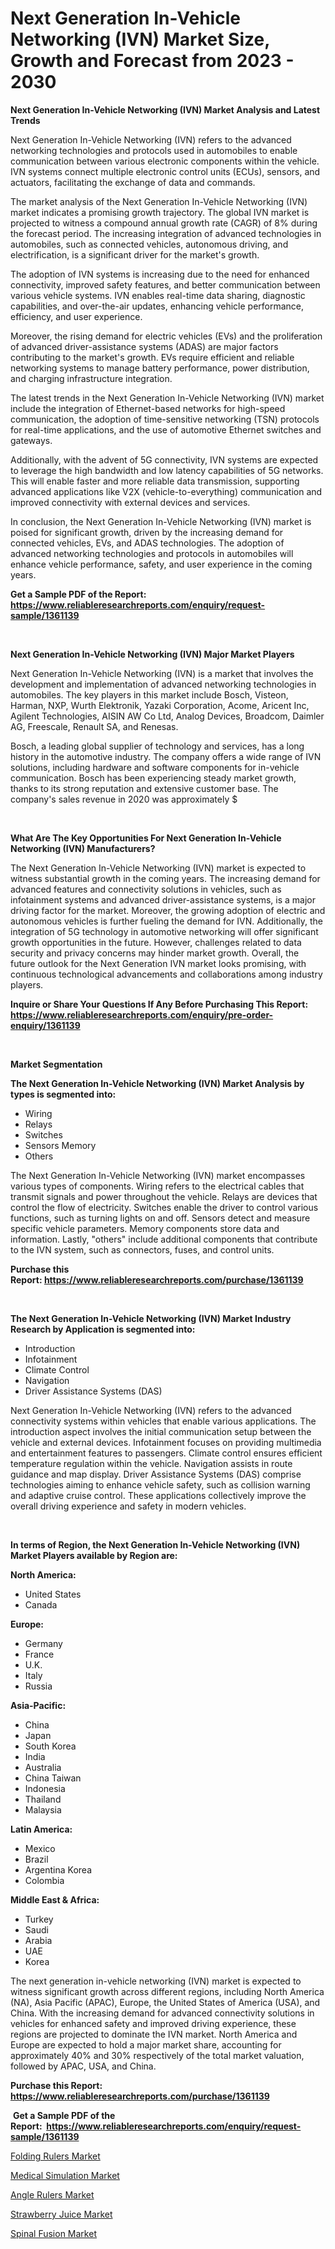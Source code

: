 <p><h1>Next Generation In-Vehicle Networking (IVN) Market Size, Growth and Forecast from 2023 - 2030</h1></p><p><strong>Next Generation In-Vehicle Networking (IVN) Market Analysis and Latest Trends</strong></p>
<p><p>Next Generation In-Vehicle Networking (IVN) refers to the advanced networking technologies and protocols used in automobiles to enable communication between various electronic components within the vehicle. IVN systems connect multiple electronic control units (ECUs), sensors, and actuators, facilitating the exchange of data and commands.</p><p>The market analysis of the Next Generation In-Vehicle Networking (IVN) market indicates a promising growth trajectory. The global IVN market is projected to witness a compound annual growth rate (CAGR) of 8% during the forecast period. The increasing integration of advanced technologies in automobiles, such as connected vehicles, autonomous driving, and electrification, is a significant driver for the market's growth.</p><p>The adoption of IVN systems is increasing due to the need for enhanced connectivity, improved safety features, and better communication between various vehicle systems. IVN enables real-time data sharing, diagnostic capabilities, and over-the-air updates, enhancing vehicle performance, efficiency, and user experience.</p><p>Moreover, the rising demand for electric vehicles (EVs) and the proliferation of advanced driver-assistance systems (ADAS) are major factors contributing to the market's growth. EVs require efficient and reliable networking systems to manage battery performance, power distribution, and charging infrastructure integration.</p><p>The latest trends in the Next Generation In-Vehicle Networking (IVN) market include the integration of Ethernet-based networks for high-speed communication, the adoption of time-sensitive networking (TSN) protocols for real-time applications, and the use of automotive Ethernet switches and gateways.</p><p>Additionally, with the advent of 5G connectivity, IVN systems are expected to leverage the high bandwidth and low latency capabilities of 5G networks. This will enable faster and more reliable data transmission, supporting advanced applications like V2X (vehicle-to-everything) communication and improved connectivity with external devices and services.</p><p>In conclusion, the Next Generation In-Vehicle Networking (IVN) market is poised for significant growth, driven by the increasing demand for connected vehicles, EVs, and ADAS technologies. The adoption of advanced networking technologies and protocols in automobiles will enhance vehicle performance, safety, and user experience in the coming years.</p></p>
<p><strong>Get a Sample PDF of the Report:&nbsp; <a href="https://www.reliableresearchreports.com/enquiry/request-sample/1361139">https://www.reliableresearchreports.com/enquiry/request-sample/1361139</a></strong></p>
<p>&nbsp;</p>
<p><strong>Next Generation In-Vehicle Networking (IVN) Major Market Players</strong></p>
<p><p>Next Generation In-Vehicle Networking (IVN) is a market that involves the development and implementation of advanced networking technologies in automobiles. The key players in this market include Bosch, Visteon, Harman, NXP, Wurth Elektronik, Yazaki Corporation, Acome, Aricent Inc, Agilent Technologies, AISIN AW Co Ltd, Analog Devices, Broadcom, Daimler AG, Freescale, Renault SA, and Renesas.</p><p>Bosch, a leading global supplier of technology and services, has a long history in the automotive industry. The company offers a wide range of IVN solutions, including hardware and software components for in-vehicle communication. Bosch has been experiencing steady market growth, thanks to its strong reputation and extensive customer base. The company's sales revenue in 2020 was approximately $</p></p>
<p>&nbsp;</p>
<p><strong>What Are The Key Opportunities For Next Generation In-Vehicle Networking (IVN) Manufacturers?</strong></p>
<p><p>The Next Generation In-Vehicle Networking (IVN) market is expected to witness substantial growth in the coming years. The increasing demand for advanced features and connectivity solutions in vehicles, such as infotainment systems and advanced driver-assistance systems, is a major driving factor for the market. Moreover, the growing adoption of electric and autonomous vehicles is further fueling the demand for IVN. Additionally, the integration of 5G technology in automotive networking will offer significant growth opportunities in the future. However, challenges related to data security and privacy concerns may hinder market growth. Overall, the future outlook for the Next Generation IVN market looks promising, with continuous technological advancements and collaborations among industry players.</p></p>
<p><strong>Inquire or Share Your Questions If Any Before Purchasing This Report: <a href="https://www.reliableresearchreports.com/enquiry/pre-order-enquiry/1361139">https://www.reliableresearchreports.com/enquiry/pre-order-enquiry/1361139</a></strong></p>
<p>&nbsp;</p>
<p><strong>Market Segmentation</strong></p>
<p><strong>The Next Generation In-Vehicle Networking (IVN) Market Analysis by types is segmented into:</strong></p>
<p><ul><li>Wiring</li><li>Relays</li><li>Switches</li><li>Sensors Memory</li><li>Others</li></ul></p>
<p><p>The Next Generation In-Vehicle Networking (IVN) market encompasses various types of components. Wiring refers to the electrical cables that transmit signals and power throughout the vehicle. Relays are devices that control the flow of electricity. Switches enable the driver to control various functions, such as turning lights on and off. Sensors detect and measure specific vehicle parameters. Memory components store data and information. Lastly, "others" include additional components that contribute to the IVN system, such as connectors, fuses, and control units.</p></p>
<p><strong>Purchase this Report:&nbsp;<a href="https://www.reliableresearchreports.com/purchase/1361139">https://www.reliableresearchreports.com/purchase/1361139</a></strong></p>
<p>&nbsp;</p>
<p><strong>The Next Generation In-Vehicle Networking (IVN) Market Industry Research by Application is segmented into:</strong></p>
<p><ul><li>Introduction</li><li>Infotainment</li><li>Climate Control</li><li>Navigation</li><li>Driver Assistance Systems (DAS)</li></ul></p>
<p><p>Next Generation In-Vehicle Networking (IVN) refers to the advanced connectivity systems within vehicles that enable various applications. The introduction aspect involves the initial communication setup between the vehicle and external devices. Infotainment focuses on providing multimedia and entertainment features to passengers. Climate control ensures efficient temperature regulation within the vehicle. Navigation assists in route guidance and map display. Driver Assistance Systems (DAS) comprise technologies aiming to enhance vehicle safety, such as collision warning and adaptive cruise control. These applications collectively improve the overall driving experience and safety in modern vehicles.</p></p>
<p>&nbsp;</p>
<p><strong>In terms of Region, the Next Generation In-Vehicle Networking (IVN) Market Players available by Region are:</strong></p>
<p>
    <p> <strong> North America: </strong>
        <ul>
            <li>United States</li>
            <li>Canada</li>
        </ul>
        </p> 
    <p> <strong> Europe: </strong>
        <ul>
            <li>Germany</li>
            <li>France</li>
            <li>U.K.</li>
            <li>Italy</li>
            <li>Russia</li>
        </ul>
        </p> 
    <p> <strong> Asia-Pacific: </strong>
        <ul>
            <li>China</li>
            <li>Japan</li>
            <li>South Korea</li>
            <li>India</li>
            <li>Australia</li>
            <li>China Taiwan</li>
            <li>Indonesia</li>
            <li>Thailand</li>
            <li>Malaysia</li>
        </ul>
        </p> 
    <p> <strong> Latin America: </strong>
        <ul>
            <li>Mexico</li>
            <li>Brazil</li>
            <li>Argentina Korea</li>
            <li>Colombia</li>
        </ul>
        </p> 
    <p> <strong> Middle East & Africa: </strong>
        <ul>
            <li>Turkey</li>
            <li>Saudi</li>
            <li>Arabia</li>
            <li>UAE</li>
            <li>Korea</li>
        </ul>
    </p>
    </p>
<p><p>The next generation in-vehicle networking (IVN) market is expected to witness significant growth across different regions, including North America (NA), Asia Pacific (APAC), Europe, the United States of America (USA), and China. With the increasing demand for advanced connectivity solutions in vehicles for enhanced safety and improved driving experience, these regions are projected to dominate the IVN market. North America and Europe are expected to hold a major market share, accounting for approximately 40% and 30% respectively of the total market valuation, followed by APAC, USA, and China.</p></p>
<p><strong>Purchase this Report: <a href="https://www.reliableresearchreports.com/purchase/1361139">https://www.reliableresearchreports.com/purchase/1361139</a></strong></p>
<p>&nbsp;<strong>Get a Sample PDF of the Report:&nbsp;&nbsp;<a href="https://www.reliableresearchreports.com/enquiry/request-sample/1361139">https://www.reliableresearchreports.com/enquiry/request-sample/1361139</a></strong></p>
<p><strong></strong></p>
<p><p><a href="https://www.linkedin.com/pulse/folding-rulers-market-size-growth-forecast-from-2023--nlhse/">Folding Rulers Market</a></p><p><a href="https://medium.com/@v25590012/medical-simulation-market-size-growth-forecast-2023-2030-6d7bfb68b19a">Medical Simulation Market</a></p><p><a href="https://www.linkedin.com/pulse/angle-rulers-market-insights-players-forecast-till-2030-m1xye/">Angle Rulers Market</a></p><p><a href="https://www.linkedin.com/pulse/decoding-strawberry-juice-market-deep-dive-latest-trends-segmentation-qhwof/">Strawberry Juice Market</a></p><p><a href="https://medium.com/@akshatsharma12/spinal-fusion-market-size-growth-forecast-2023-2030-24dba0cd3d09">Spinal Fusion Market</a></p></p>